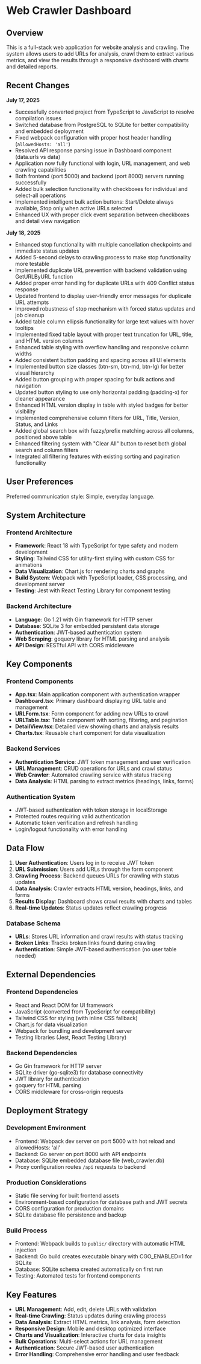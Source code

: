 # Web Crawler Dashboard

## Overview

This is a full-stack web application for website analysis and crawling. The system allows users to add URLs for analysis, crawl them to extract various metrics, and view the results through a responsive dashboard with charts and detailed reports.

## Recent Changes

**July 17, 2025**
- Successfully converted project from TypeScript to JavaScript to resolve compilation issues
- Switched database from PostgreSQL to SQLite for better compatibility and embedded deployment
- Fixed webpack configuration with proper host header handling (`allowedHosts: 'all'`)
- Resolved API response parsing issue in Dashboard component (data.urls vs data)
- Application now fully functional with login, URL management, and web crawling capabilities
- Both frontend (port 5000) and backend (port 8000) servers running successfully
- Added bulk selection functionality with checkboxes for individual and select-all operations
- Implemented intelligent bulk action buttons: Start/Delete always available, Stop only when active URLs selected
- Enhanced UX with proper click event separation between checkboxes and detail view navigation

**July 18, 2025**
- Enhanced stop functionality with multiple cancellation checkpoints and immediate status updates
- Added 5-second delays to crawling process to make stop functionality more testable
- Implemented duplicate URL prevention with backend validation using GetURLByURL function
- Added proper error handling for duplicate URLs with 409 Conflict status response
- Updated frontend to display user-friendly error messages for duplicate URL attempts
- Improved robustness of stop mechanism with forced status updates and job cleanup
- Added table column ellipsis functionality for large text values with hover tooltips
- Implemented fixed table layout with proper text truncation for URL, title, and HTML version columns
- Enhanced table styling with overflow handling and responsive column widths
- Added consistent button padding and spacing across all UI elements
- Implemented button size classes (btn-sm, btn-md, btn-lg) for better visual hierarchy
- Added button grouping with proper spacing for bulk actions and navigation
- Updated button styling to use only horizontal padding (padding-x) for cleaner appearance
- Enhanced HTML version display in table with styled badges for better visibility
- Implemented comprehensive column filters for URL, Title, Version, Status, and Links
- Added global search box with fuzzy/prefix matching across all columns, positioned above table
- Enhanced filtering system with "Clear All" button to reset both global search and column filters
- Integrated all filtering features with existing sorting and pagination functionality

## User Preferences

Preferred communication style: Simple, everyday language.

## System Architecture

### Frontend Architecture
- **Framework**: React 18 with TypeScript for type safety and modern development
- **Styling**: Tailwind CSS for utility-first styling with custom CSS for animations
- **Data Visualization**: Chart.js for rendering charts and graphs
- **Build System**: Webpack with TypeScript loader, CSS processing, and development server
- **Testing**: Jest with React Testing Library for component testing

### Backend Architecture
- **Language**: Go 1.21 with Gin framework for HTTP server
- **Database**: SQLite 3 for embedded persistent data storage
- **Authentication**: JWT-based authentication system
- **Web Scraping**: goquery library for HTML parsing and analysis
- **API Design**: RESTful API with CORS middleware

## Key Components

### Frontend Components
- **App.tsx**: Main application component with authentication wrapper
- **Dashboard.tsx**: Primary dashboard displaying URL table and management
- **URLForm.tsx**: Form component for adding new URLs to crawl
- **URLTable.tsx**: Table component with sorting, filtering, and pagination
- **DetailView.tsx**: Detailed view showing charts and analysis results
- **Charts.tsx**: Reusable chart component for data visualization

### Backend Services
- **Authentication Service**: JWT token management and user verification
- **URL Management**: CRUD operations for URLs and crawl status
- **Web Crawler**: Automated crawling service with status tracking
- **Data Analysis**: HTML parsing to extract metrics (headings, links, forms)

### Authentication System
- JWT-based authentication with token storage in localStorage
- Protected routes requiring valid authentication
- Automatic token verification and refresh handling
- Login/logout functionality with error handling

## Data Flow

1. **User Authentication**: Users log in to receive JWT token
2. **URL Submission**: Users add URLs through the form component
3. **Crawling Process**: Backend queues URLs for crawling with status updates
4. **Data Analysis**: Crawler extracts HTML version, headings, links, and forms
5. **Results Display**: Dashboard shows crawl results with charts and tables
6. **Real-time Updates**: Status updates reflect crawling progress

### Database Schema
- **URLs**: Stores URL information and crawl results with status tracking
- **Broken Links**: Tracks broken links found during crawling
- **Authentication**: Simple JWT-based authentication (no user table needed)

## External Dependencies

### Frontend Dependencies
- React and React DOM for UI framework
- JavaScript (converted from TypeScript for compatibility)
- Tailwind CSS for styling (with inline CSS fallback)
- Chart.js for data visualization
- Webpack for bundling and development server
- Testing libraries (Jest, React Testing Library)

### Backend Dependencies
- Go Gin framework for HTTP server
- SQLite driver (go-sqlite3) for database connectivity
- JWT library for authentication
- goquery for HTML parsing
- CORS middleware for cross-origin requests

## Deployment Strategy

### Development Environment
- Frontend: Webpack dev server on port 5000 with hot reload and allowedHosts: 'all'
- Backend: Go server on port 8000 with API endpoints
- Database: SQLite embedded database file (web_crawler.db)
- Proxy configuration routes `/api` requests to backend

### Production Considerations
- Static file serving for built frontend assets
- Environment-based configuration for database path and JWT secrets
- CORS configuration for production domains
- SQLite database file persistence and backup

### Build Process
- Frontend: Webpack builds to `public/` directory with automatic HTML injection
- Backend: Go build creates executable binary with CGO_ENABLED=1 for SQLite
- Database: SQLite schema created automatically on first run
- Testing: Automated tests for frontend components

## Key Features

- **URL Management**: Add, edit, delete URLs with validation
- **Real-time Crawling**: Status updates during crawling process
- **Data Analysis**: Extract HTML metrics, link analysis, form detection
- **Responsive Design**: Mobile and desktop optimized interface
- **Charts and Visualization**: Interactive charts for data insights
- **Bulk Operations**: Multi-select actions for URL management
- **Authentication**: Secure JWT-based user authentication
- **Error Handling**: Comprehensive error handling and user feedback